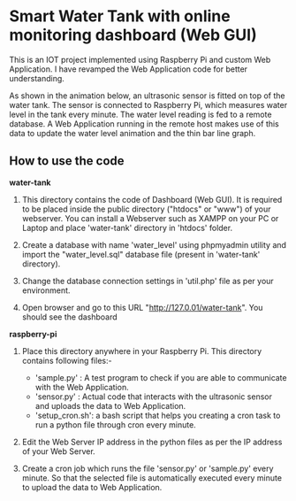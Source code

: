 # Smart Water Tank with online monitoring dashboard (Web GUI)


This is an IOT project implemented using Raspberry Pi and custom Web Application. I have revamped the Web Application code for better understanding.

As shown in the animation below, an ultrasonic sensor is fitted on top of the water tank. The sensor is connected to Raspberry Pi, which measures water level in the tank every minute. The water level reading is fed to a remote database. A Web Application running in the remote host makes use of this data to update the water level animation and the thin bar line graph.


## How to use the code

**water-tank**
1. This directory contains the code of Dashboard (Web GUI). It is required to be placed inside the public directory ("htdocs" or "www") of your webserver.
You can install a Webserver such as XAMPP on your PC or Laptop and place 'water-tank' directory in 'htdocs' folder.<br>

2. Create a database with name 'water_level' using phpmyadmin utility and import the "water_level.sql" database file (present in 'water-tank' directory). <br>

3. Change the database connection settings in 'util.php' file as per your environment.<br> 

4. Open browser and go to this URL "http://127.0.01/water-tank". You should see the dashboard<br>

**raspberry-pi**

1. Place this directory anywhere in your Raspberry Pi. This directory contains following files:-

   - 'sample.py' : A test program to check if you are able to communicate with the Web Application.
   - 'sensor.py' : Actual code that interacts with the ultrasonic sensor and uploads the data to Web Application. 
   - 'setup_cron.sh': a bash script that helps you creating a cron task to run a python file through cron every minute.
   

2. Edit the Web Server IP address in the python files as per the IP address of your Web Server.<br>

3. Create a cron job which runs the file 'sensor.py' or 'sample.py' every minute. So that the selected file is automatically executed every minute to upload the data to Web Application.<br>

